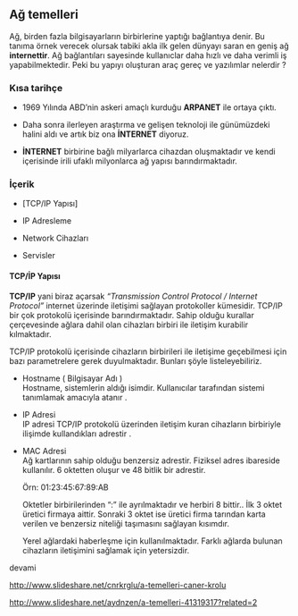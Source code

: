 ## Ağ temelleri

Ağ, birden fazla bilgisayarların birbirlerine yaptığı bağlantıya denir. Bu tanıma örnek verecek olursak tabiki akla ilk gelen dünyayı saran en geniş ağ __internettir__.Ağ bağlantıları sayesinde kullanıclar daha hızlı ve daha verimli iş yapabilmektedir. Peki bu yapıyı oluşturan araç gereç ve yazılımlar nelerdir ?

### Kısa tarihçe

* 1969 Yılında ABD’nin askeri amaçlı kurduğu __ARPANET__ ile ortaya çıktı.* Daha sonra ilerleyen araştırma ve gelişen teknoloji ile günümüzdeki halini aldı ve artık biz ona __İNTERNET__ diyoruz.* __İNTERNET__ birbirine bağlı milyarlarca cihazdan oluşmaktadır ve kendi içerisinde irili ufaklı milyonlarca ağ yapısı barındırmaktadır.
### İçerik
* [TCP/IP Yapısı]
* IP Adresleme
* Network Cihazları
* Servisler
#### TCP/İP Yapısı
__TCP/IP__ yani biraz açarsak _“Transmission Control Protocol / Internet Protocol”_ internet üzerinde iletişimi sağlayan protokoller kümesidir. TCP/IP bir çok protokolü içerisinde barındırmaktadır. Sahip olduğu kurallar çerçevesinde ağlara dahil olan cihazları birbiri ile iletişim kurabilir kılmaktadır.
TCP/IP protokolü içerisinde cihazların birbirileri ile iletişime geçebilmesi için bazı parametrelere gerek duyulmaktadır. Bunları şöyle listeleyebiliriz.* Hostname ( Bilgisayar Adı )  Hostname, sistemlerin aldığı isimdir. Kullanıcılar tarafından sistemi tanımlamak amacıyla atanır .
  * IP Adresi    IP adresi TCP/IP protokolü üzerinden iletişim kuran cihazların birbiriyle ilişimde kullandıkları adrestir .* MAC Adresi  
Ağ kartlarının sahip olduğu benzersiz adrestir. Fiziksel adres ibareside kullanılır. 6 oktetten oluşur ve 48 bitlik bir adrestir.
  Örn: 01:23:45:67:89:AB  Oktetler birbirilerinden “:” ile ayrılmaktadır ve herbiri 8 bittir.. İlk 3 oktet üretici firmaya aittir. Sonraki 3 oktet ise üretici firma tarından karta verilen ve benzersiz niteliği taşımasını sağlayan kısımdır.  Yerel ağlardaki haberleşme için kullanılmaktadır. Farklı ağlarda bulunan cihazların iletişimini sağlamak için yetersizdir.
  
  
devami 

http://www.slideshare.net/cnrkrglu/a-temelleri-caner-krolu

http://www.slideshare.net/aydnzen/a-temelleri-41319317?related=2